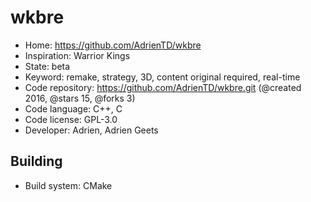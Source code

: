 # wkbre

- Home: https://github.com/AdrienTD/wkbre
- Inspiration: Warrior Kings
- State: beta
- Keyword: remake, strategy, 3D, content original required, real-time
- Code repository: https://github.com/AdrienTD/wkbre.git (@created 2016, @stars 15, @forks 3)
- Code language: C++, C
- Code license: GPL-3.0
- Developer: Adrien, Adrien Geets

## Building

- Build system: CMake
